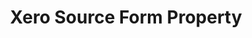 ---
# -------------------------- #
#        CONTENT TYPE        #
# -------------------------- #

product-type: "connect"
content-type: "api-form"
form-type: "source"
key: "source-form-properties-xero-object"


# -------------------------- #
#        OBJECT INFO         #
# -------------------------- #

title: "Xero Source Form Property"
api-type: "platform.xero"
display-name: "Xero"

source-type: "saas"
docs-name: "xero"

description: ""


# -------------------------- #
#       FORM PROPERTIES      #
# -------------------------- #

uses-start-date: true


# TODO: LOOK INTO THESE
# object-attributes:
#   - name: "oauth_s3_bucket"
#     type: "string"
#     read-only: true
#     required: true
#     description: |
#     value: ""

#   - name: "oauth_s3_path"
#     type: "string"
#     read-only: true
#     required: true
#     description: |
#     value: ""


# -------------------------- #
#       OAUTH PROPERTIES     #
# -------------------------- #

oauth-link: ""

oauth-description: ""

# **Note**: Stitch's {{ form-property.display-name }} source is designed to work only with [{{ form-property.display-name }} Partner Applications](https://developer.xero.com/documentation/auth-and-limits/partner-applications){:target="new"}. Private Applications aren't currently supported.

oauth-attributes:
  - name: "consumer_key"
    type: "string"
    required: true
    credential: true
    description: |
    value: ""

  - name: "consumer_secret"
    type: "string"
    required: true
    credential: true
    description: |
    value: ""

  - name: "oauth_session_handle"
    type: "string"
    required: true
    credential: true
    description: |
    value: ""

  - name: "oauth_token"
    type: "string"
    required: true
    credential: true
    description: |
    value: ""

  - name: "oauth_token_secret"
    type: "string"
    required: true
    credential: true
    description: |
    value: ""

  - name: "organization_name"
    type: "string"
    required: false
    credential: false
    description: |
    value: ""

  - name: "rsa_key"
    type: "string"
    required: true
    credential: true
    description: |
      https://developer.xero.com/documentation/api-guides/create-publicprivate-key
    value: ""
---